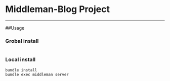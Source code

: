 # Middleman-Blog Project
------

##Usage

### Grobal install

```sh

```

### Local install

```sh
bundle install
bundle exec middleman server
```